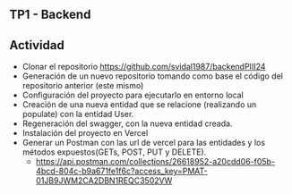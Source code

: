 ## **TP1 - Backend**

## **Actividad**
- Clonar el repositorio https://github.com/svidal1987/backendPIII24
- Generación de un nuevo repositorio tomando como base el código del repositorio anterior (este mismo)
- Configuración del proyecto para ejecutarlo en entorno local
- Creación de una nueva entidad que se relacione (realizando un populate) con la entidad User.
- Regeneración del swagger, con la nueva entidad creada.
- Instalación del proyecto en Vercel
- Generar un Postman con las url de vercel para las entidades y los métodos expuestos(GETs, POST, PUT y  DELETE).
     - https://api.postman.com/collections/26618952-a20cdd06-f05b-4bcd-804c-b9a671fe1f6c?access_key=PMAT-01JB9JWM2CA2DBN1REQC3502VW

